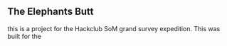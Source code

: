 ## The Elephants Butt

this is a project for the Hackclub SoM grand survey expedition. This was built for the 